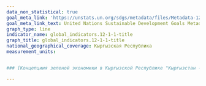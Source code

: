 ```yaml
---
data_non_statistical: true
goal_meta_link: 'https://unstats.un.org/sdgs/metadata/files/Metadata-12-01-01.pdf'
goal_meta_link_text: United Nations Sustainable Development Goals Metadata (PDF 4.0 MB)
graph_type: line
indicator_name: global_indicators.12-1-1-title
graph_title: global_indicators.12-1-1-title
national_geographical_coverage: Кыргызская Республика
measurement_units: 


### [Концепциия зеленой экономики в Кыргызской Республике "Кыргызстан - страна зеленой экономики](http://cbd.minjust.gov.kg/act/view/ru-ru/83126?cl=ru-ru), утверждена постановлением Жогорку Кенеша Кыргызской Республики от 28 июня 2018 года № 2532-VI

---
```

